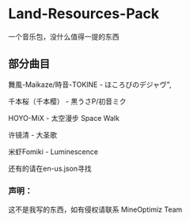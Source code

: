# Land-Resources-Pack
一个音乐包，没什么值得一提的东西

## 部分曲目

舞風-Maikaze/時音-TOKINE - ほころびのデジャヴ",

千本桜（千本樱） - 黒うさP/初音ミク

HOYO-MiX - 太空漫步 Space Walk

许镜清 - 大圣歌

米虾Fomiki - Luminescence

还有的请在en-us.json寻找
 ### 声明：
这不是我写的东西，如有侵权请联系
MineOptimiz Team
